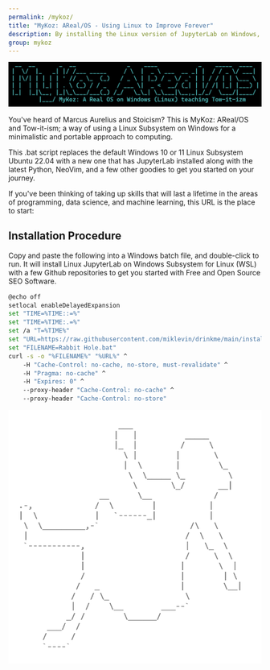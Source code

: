 ```yaml
---
permalink: /mykoz/
title: "MyKoz: AReal/OS - Using Linux to Improve Forever"
description: By installing the Linux version of JupyterLab on Windows, you are running the same code on your computer as you can on all Linux servers. From there you ease your way into a lifetime of mindfulness and timeless skills by keeping a 1-text-file Journal in vim for the rest of your life.
group: mykoz
---
```


![Mykoz A Real OS](/assets/images/mykoz-a-real-os-banner.png)

You've heard of Marcus Aurelius and Stoicism? This is MyKoz: AReal/OS and
Tow-it-ism; a way of using a Linux Subsystem on Windows for a minimalistic and
portable approach to computing.

This .bat script replaces the default Windows 10 or 11 Linux Subsystem Ubuntu
22.04 with a new one that has JupyterLab installed along with the latest
Python, NeoVim, and a few other goodies to get you started on your journey.

If you've been thinking of taking up skills that will last a lifetime in the
areas of programming, data science, and machine learning, this URL is the place
to start:

## Installation Procedure

Copy and paste the following into a Windows batch file, and double-click to
run. It will install Linux JupyterLab on Windows Subsystem for Linux (WSL) with
a few Github repositories to get you started with Free and Open Source SEO
Software.

```bash
@echo off
setlocal enableDelayedExpansion
set "TIME=%TIME::=%"
set "TIME=%TIME:.=%"
set /a "T=%TIME%"
set "URL=https://raw.githubusercontent.com/miklevin/drinkme/main/install.bat?cache=%T%"
set "FILENAME=Rabbit Hole.bat"
curl -s -o "%FILENAME%" "%URL%" ^
    -H "Cache-Control: no-cache, no-store, must-revalidate" ^
    -H "Pragma: no-cache" ^
    -H "Expires: 0" ^
    --proxy-header "Cache-Control: no-cache" ^
    --proxy-header "Cache-Control: no-store"
```

<img alt="Alice Falling Down Rabbit Hole ASCII Art" src="/assets/images/alice-ascii-art-copyright-mike-levin.png">

